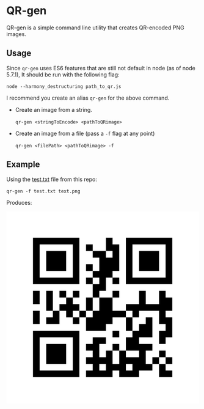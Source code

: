 # QR-gen 

QR-gen is a simple command line utility that creates QR-encoded PNG images.

## Usage
   
   Since `qr-gen` uses ES6 features that are still not default in node (as of node 5.7.1), 
   It should be run with the following flag:
   
    node --harmony_destructuring path_to_qr.js
    
   I recommend you create an alias `qr-gen` for the above command.
   
- Create an image from a string.

  `qr-gen <stringToEncode> <pathToQRimage>`

- Create an image from a file (pass a `-f` flag at any point)
  
  `qr-gen <filePath> <pathToQRimage> -f`

## Example

Using the [test.txt](https://raw.githubusercontent.com/nem035/QR-Gen/master/test.txt) file from this repo:

    qr-gen -f test.txt text.png
    
Produces:

 ![Sample QR Image](https://raw.githubusercontent.com/nem035/QR-Gen/master/test.png)
